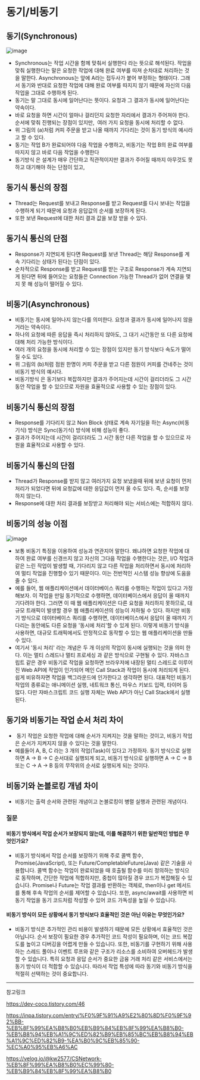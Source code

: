 # 동기/비동기 
## 동기(Synchronous) 
![image](https://github.com/user-attachments/assets/3ca08414-ad16-4572-a4a7-2289b0538835)
-  Synchronous는 작업 시간을 함께 맞춰서 실행한다 라는 뜻으로 해석된다. 작업을 맞춰 실행한다는 말은 요청한 작업에 대해 완료 여부를 따져 순차대로 처리하는 것을 말한다. Asynchronous는 앞에 A라는 접두사가 붙어 부정하는 형태이다.  그래서 동기와 반대로 요청한 작업에 대해 완료 여부를 따지지 않기 때문에 자신의 다음 작업을 그대로 수행하게 된다.
-  동기는 말 그대로 동시에 일어난다는 뜻이다. 요청과 그 결과가 동시에 일어난다는 약속이다.
- 바로 요청을 하면 시간이 얼마나 걸리던지 요청한 자리에서 결과가 주어져야 한다.
순서에 맞춰 진행되는 장점이 있지만,  여러 가지 요청을 동시에 처리할 수 없다. 
- 위 그림의 (a)처럼 커피 주문을 받고 나올 때까지 기다리는 것이 동기 방식의 예시라고 할 수 있다.
- 동기는 작업 B가 완료되어야 다음 작업을 수행하고, 비동기는 작업 B의 완료 여부를 따지지 않고 바로 다음 작업을 수행한다
- 동기방식 은 설계가 매우 간단하고 직관적이지만 결과가 주어질 때까지 아무것도 못하고 대기해야 하는 단점이 있고,

## 동기식 통신의 장점
- Thread는 Request를 보내고 Response를 받고 Request를 다시 보내는 작업을 수행하게 되기 때문에 요청과 응답값의 순서를 보장하게 된다.
- 또한 보낸 Request에 대한 처리 결과 값을 보장 받을 수 있다.
## 동기식 통신의 단점
- Response가 지연되게 된다면 Request를 보낸 Thread는 해당 Response를 계속 기다리는 상태가 된다는 단점이 있다.
- 순차적으로 Response를 받고 Request를 받는 구조로 Response가 계속 지연되게 된다면 뒤에 들어오는 요청들은 Connection 가능한 Thread가 없어 연결을 맺지 못 해 성능이 떨어질 수 있다.


## 비동기(Asynchronous) 
- 비동기는 동시에 일어나지 않는다를 의미한다. 요청과 결과가 동시에 일어나지 않을 거라는 약속이다.
- 하나의 요청에 따른 응답을 즉시 처리하지 않아도, 그 대기 시간동안 또 다른 요청에 대해 처리 가능한 방식이다.
- 여러 개의 요청을 동시에 처리할 수 있는 장점이 있지만 동기 방식보다 속도가 떨어질 수도 있다.
- 위 그림의 (b)처럼 점원 한명이 커피 주문을 받고 다른 점원이 커피를 건네주는 것이 비동기 방식의 예시다.
- 비동기방식 은 동기보다 복잡하지만 결과가 주어지는데 시간이 걸리더라도 그 시간 동안 작업을 할 수 있으므로 자원을 효율적으로 사용할 수 있는 장점이 있다.

## 비동기식 통신의 장점
- Response를 기다리지 않고 Non Block 상태로 계속 자기일을 하는 Async(비동기식) 방식은 Sync(동기식) 방식에 비해 성능이 좋다.
- 결과가 주어지는데 시간이 걸리더라도 그 시간 동안 다른 작업을 할 수 있으므로 자원을 효율적으로 사용할 수 있다.

## 비동기식 통신의 단점
- Thread가 Response를 받지 않고 여러가지 요청 보냈을때 뒤에 보낸 요청이 먼저 처리가 되었다면 뒤에 요청값에 대한 응답값이 먼저 올 수도 있다. 즉, 순서를 보장하지 않는다.
- Response에 대한 처리 결과를 보장받고 처리해야 되는 서비스에는 적합하지 않다.


## 비동기의 성능 이점
![image](https://github.com/user-attachments/assets/464fae37-2590-4301-bfaa-b15e956e96dc)
- 보통 비동기 특징을 이용하여 성능과 연관지어 말한다. 왜냐하면 요청한 작업에 대하여 완료 여부를 신경쓰지 않고 자신의 그다음 작업을 수행한다는 것은, I/O 작업과 같은 느린 작업이 발생할 때, 기다리지 않고 다른 작업을 처리하면서 동시에 처리하여 멀티 작업을 진행할수 있기 때문이다. 이는 전반적인 시스템 성능 향상에 도움을 줄 수 있다.
- 예를 들어, 웹 애플리케이션에서 데이터베이스 쿼리를 수행하는 작업이 있다고 가정해보자. 이 작업을 만일 동기적으로 수행하면, 데이터베이스에서 응답이 올 때까지 기다려야 한다. 그러면 이 때 웹 애플리케이션은 다른 요청을 처리하지 못하므로, 대규모 트래픽이 발생할 경우 웹 애플리케이션의 성능이 저하될 수 있다. 하지만 비동기 방식으로 데이터베이스 쿼리를 수행하면, 데이터베이스에서 응답이 올 때까지 기다리는 동안에도 다른 요청을 '동시에 처리'할 수 있게 된다. 이렇게 비동기 방식을 사용하면, 대규모 트래픽에서도 안정적으로 동작할 수 있는 웹 애플리케이션을 만들 수 있다. 
- 여기서 '동시 처리' 라는 개념은 두 개 이상의 작업이 동시에 실행되는 것을 의미 한다. 이는 멀티 스레드나 멀티 프로세싱 과 같은 방식으로 구현될 수 있다. 자바스크립트 같은 경우 비동기로 작업을 요청하면 브라우저에 내장된 멀티 스레드로 이루어진 Web API에 작업이 인가되어 메인 Call Stack과 작업이 동시에 처리되게 된다. 쉽게 비유하자면 작업을 백그라운드에 인가한다고 생각하면 된다. 대표적인 비동기 작업의 종류로는 애니메이션 실행, 네트워크 통신, 마우스 키보드 입력, 타이머 등 많다. 다만 자바스크립트 코드 실행 자체는 Web API가 아닌 Call Stack에서 실행된다.

## 동기와 비동기는 작업 순서 처리 차이
-  동기 작업은 요청한 작업에 대해 순서가 지켜지는 것을 말하는 것이고, 비동기 작업은 순서가 지켜지지 않을 수 있다는 것을 말한다. 
- 예를들어 A, B, C 라는 3 개의 작업(Task)이 있다고 가정하자. 동기 방식으로 실행하면 A → B → C 순서대로 실행되게 되고, 비동기 방식으로 실행하면 A → C → B 또는 C → A → B 등의 무작위의 순서로 실행되게 되는 것이다.

## 비동기와 논블로킹 개념 차이
- 비동기는 출력 순서와 관련된 개념이고 논블로킹이 병렬 실행과 관련된 개념이다. 

### 질문
#### 비동기 방식에서 작업 순서가 보장되지 않는데, 이를 해결하기 위한 일반적인 방법은 무엇인가요?
- 비동기 방식에서 작업 순서를 보장하기 위해 주로 콜백 함수, Promise(JavaScript), 또는 Future/CompletableFuture(Java) 같은 기술을 사용합니다. 콜백 함수는 작업이 완료되었을 때 호출될 함수를 미리 정의하는 방식으로 동작하며, 간단한 작업에 적합하지만, 중첩이 많아질 경우 코드가 복잡해질 수 있습니다. Promise나 Future는 작업 결과를 반환하는 객체로, then이나 get 메서드를 통해 후속 작업의 순서를 제어할 수 있습니다. 또한, async/await를 사용하면 비동기 작업을 동기 코드처럼 작성할 수 있어 코드 가독성을 높일 수 있습니다.

#### 비동기 방식이 모든 상황에서 동기 방식보다 효율적인 것은 아닌 이유는 무엇인가요?
- 비동기 방식은 추가적인 관리 비용이 발생하기 때문에 모든 상황에서 효율적인 것은 아닙니다. 순서 보장이 필요한 경우 추가적인 코드 작성이 필요하며, 이는 코드 복잡도를 높이고 디버깅을 어렵게 만들 수 있습니다. 또한, 비동기를 구현하기 위해 사용하는 스레드 풀이나 이벤트 루프와 같은 구조가 리소스를 소비하여 오버헤드가 발생할 수 있습니다. 특히 요청과 응답 순서가 중요한 금융 거래 처리 같은 서비스에서는 동기 방식이 더 적합할 수 있습니다. 따라서 작업 특성에 따라 동기와 비동기 방식을 적절히 선택하는 것이 중요합니다.

--- 
참고링크 

https://dev-coco.tistory.com/46

https://inpa.tistory.com/entry/%F0%9F%91%A9%E2%80%8D%F0%9F%92%BB-%EB%8F%99%EA%B8%B0%EB%B9%84%EB%8F%99%EA%B8%B0-%EB%B8%94%EB%A1%9C%ED%82%B9%EB%85%BC%EB%B8%94%EB%A1%9C%ED%82%B9-%EA%B0%9C%EB%85%90-%EC%A0%95%EB%A6%AC

https://velog.io/@kw2577/CSNetwork-%EB%8F%99%EA%B8%B0%EC%99%80-%EB%B9%84%EB%8F%99%EA%B8%B0